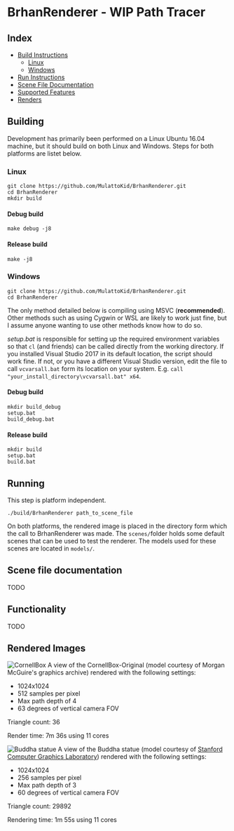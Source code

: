 # BrhanRenderer - WIP Path Tracer

## Index
- [Build Instructions](#building)
  - [Linux](#linux)
  - [Windows](#windows)
- [Run Instructions](#running)
- [Scene File Documentation](#scene-file-documentation)
- [Supported Features](#functionality)
- [Renders](#rendered-images)

## Building
Development has primarily been performed on a Linux Ubuntu 16.04 machine, but it should build on both Linux and Windows. Steps for both platforms are listet below.
### Linux
```
git clone https://github.com/MulattoKid/BrhanRenderer.git
cd BrhanRenderer
mkdir build
```
#### Debug build
```
make debug -j8
```
#### Release build
```
make -j8
```

### Windows
```
git clone https://github.com/MulattoKid/BrhanRenderer.git
cd BrhanRenderer
```
The only method detailed below is compiling using MSVC (**recommended**). Other methods such as using Cygwin or WSL are likely to work just fine, but I assume anyone wanting to use other methods know how to do so.

*setup.bat* is responsible for setting up the required environment variables so that ```cl``` (and friends) can be called directly from the working directory. If you installed Visual Studio 2017 in its default location, the script should work fine. If not, or you have a different Visual Studio version, edit the file to call ```vcvarsall.bat``` form its location on your system. E.g. ```call "your_install_directory\vcvarsall.bat" x64```.
#### Debug build
```
mkdir build_debug
setup.bat
build_debug.bat
```
#### Release build
```
mkdir build
setup.bat
build.bat
```

## Running
This step is platform independent.
```
./build/BrhanRenderer path_to_scene_file
```
On both platforms, the rendered image is placed in the directory form which the call to BrhanRenderer was made. The ```scenes/```folder holds some default scenes that can be used to test the renderer. The models used for these scenes are located in ```models/```.

## Scene file documentation
TODO

## Functionality
TODO

## Rendered Images
![CornellBox](https://i.imgur.com/DGFBV83.png)
A view of the CornellBox-Original (model courtesy of Morgan McGuire's graphics archive) rendered with the following settings:
- 1024x1024
- 512 samples per pixel
- Max path depth of 4
- 63 degrees of vertical camera FOV

Triangle count: 36

Render time: 7m 36s using 11 cores

![Buddha statue](https://i.imgur.com/hQ3fVck.png)
A view of the Buddha statue (model courtesy of [Stanford Computer Graphics Laboratory](http://graphics.stanford.edu/data/3Dscanrep/)) rendered with the following settings:
- 1024x1024
- 256 samples per pixel
- Max path depth of 3
- 60 degrees of vertical camera FOV

Triangle count: 29892

Rendering time: 1m 55s using 11 cores
